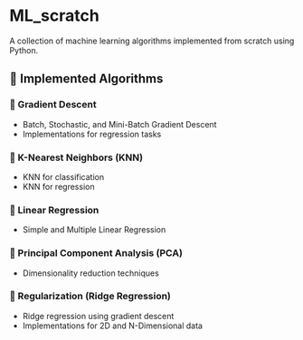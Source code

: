 # ML_scratch  

A collection of machine learning algorithms implemented from scratch using Python.

## 📌 Implemented Algorithms  

### 🔹 Gradient Descent  
- Batch, Stochastic, and Mini-Batch Gradient Descent  
- Implementations for regression tasks  

### 🔹 K-Nearest Neighbors (KNN)  
- KNN for classification  
- KNN for regression  

### 🔹 Linear Regression  
- Simple and Multiple Linear Regression  

### 🔹 Principal Component Analysis (PCA)  
- Dimensionality reduction techniques  

### 🔹 Regularization (Ridge Regression)  
- Ridge regression using gradient descent  
- Implementations for 2D and N-Dimensional data  


